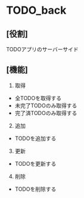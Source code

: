 # TODO_back

## [役割]  
TODOアプリのサーバーサイド

## [機能]
1. 取得
* 全TODOを取得する
* 未完了TODOのみ取得する
* 完了済TODOのみ取得する

2. 追加
* TODOを追加する

3. 更新
* TODOを更新する

4. 削除
* TODOを削除する